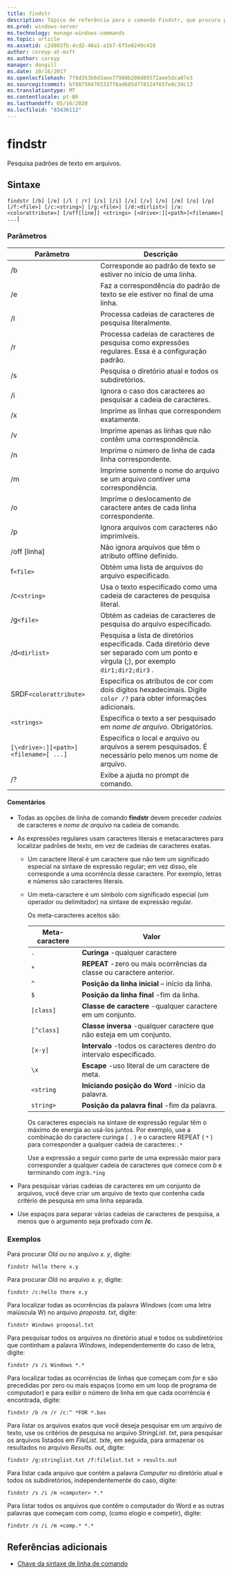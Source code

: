 ```yaml
---
title: findstr
description: Tópico de referência para o comando Findstr, que procura padrões de texto em arquivos.
ms.prod: windows-server
ms.technology: manage-windows-commands
ms.topic: article
ms.assetid: c2d803fb-4cd2-46a1-a1b7-6f5e0249c418
author: coreyp-at-msft
ms.author: coreyp
manager: dongill
ms.date: 10/16/2017
ms.openlocfilehash: 7f8d353b6d3aee77960b208d89372aee5dca07e3
ms.sourcegitcommit: bf887504703337f8ad685d778124f65fe8c3dc13
ms.translationtype: MT
ms.contentlocale: pt-BR
ms.lasthandoff: 05/16/2020
ms.locfileid: "83436112"
---
```

# <a name="findstr"></a>findstr

Pesquisa padrões de texto em arquivos.

## <a name="syntax"></a>Sintaxe

```
findstr [/b] [/e] [/l | /r] [/s] [/i] [/x] [/v] [/n] [/m] [/o] [/p] [/f:<file>] [/c:<string>] [/g:<file>] [/d:<dirlist>] [/a:<colorattribute>] [/off[line]] <strings> [<drive>:][<path>]<filename>[ ...]
```

### <a name="parameters"></a>Parâmetros

| Parâmetro | Descrição |
| --------- | ----------- |
| /b | Corresponde ao padrão de texto se estiver no início de uma linha. |
| /e | Faz a correspondência do padrão de texto se ele estiver no final de uma linha. |
| /l | Processa cadeias de caracteres de pesquisa literalmente. |
| /r | Processa cadeias de caracteres de pesquisa como expressões regulares. Essa é a configuração padrão. |
| /s | Pesquisa o diretório atual e todos os subdiretórios. |
| /i | Ignora o caso dos caracteres ao pesquisar a cadeia de caracteres. |
| /x | Imprime as linhas que correspondem exatamente. |
| /v | Imprime apenas as linhas que não contêm uma correspondência. |
| /n | Imprime o número de linha de cada linha correspondente. |
| /m | Imprime somente o nome do arquivo se um arquivo contiver uma correspondência. |
| /o | Imprime o deslocamento de caractere antes de cada linha correspondente. |
| /p | Ignora arquivos com caracteres não imprimíveis. |
| /off [linha] | Não ignora arquivos que têm o atributo offline definido. |
| f`<file>` | Obtém uma lista de arquivos do arquivo especificado. |
| /c`<string>` | Usa o texto especificado como uma cadeia de caracteres de pesquisa literal. |
| /g`<file>` | Obtém as cadeias de caracteres de pesquisa do arquivo especificado. |
| /d`<dirlist>` | Pesquisa a lista de diretórios especificada. Cada diretório deve ser separado com um ponto e vírgula (;), por exemplo `dir1;dir2;dir3` . |
| SRDF`<colorattribute>` | Especifica os atributos de cor com dois dígitos hexadecimais. Digite `color /?` para obter informações adicionais. |
| `<strings>` | Especifica o texto a ser pesquisado em *nome de arquivo*. Obrigatórios. |
| `[\<drive>:][<path>]<filename>[ ...]` | Especifica o local e arquivo ou arquivos a serem pesquisados. É necessário pelo menos um nome de arquivo. |
| /? | Exibe a ajuda no prompt de comando. |

#### <a name="remarks"></a>Comentários

- Todas as opções de linha de comando **findstr** devem preceder *cadeias* de caracteres e *nome de arquivo* na cadeia de comando.

- As expressões regulares usam caracteres literais e metacaracteres para localizar padrões de texto, em vez de cadeias de caracteres exatas.

  - Um caractere literal é um caractere que não tem um significado especial na sintaxe de expressão regular; em vez disso, ele corresponde a uma ocorrência desse caractere. Por exemplo, letras e números são caracteres literais.

  - Um meta-caractere é um símbolo com significado especial (um operador ou delimitador) na sintaxe de expressão regular.

    Os meta-caracteres aceitos são:

    | Meta-caractere | Valor |
    | -------------- | ----- |
    | `.` | **Curinga** -qualquer caractere |
    | `*` | **REPEAT** -zero ou mais ocorrências da classe ou caractere anterior. |
    | `^` | **Posição da linha inicial** – início da linha. |
    | `$` | **Posição da linha final** -fim da linha. |
    | `[class]` | **Classe de caractere** -qualquer caractere em um conjunto. |
    | `[^class]` | **Classe inversa** -qualquer caractere que não esteja em um conjunto. |
    | `[x-y]` | **Intervalo** -todos os caracteres dentro do intervalo especificado. |
    | `\x` | **Escape** -uso literal de um caractere de meta. |
    | `<string` | **Iniciando posição do Word** -início da palavra. |
    | `string>` | **Posição da palavra final** -fim da palavra. |

    Os caracteres especiais na sintaxe de expressão regular têm o máximo de energia ao usá-los juntos. Por exemplo, use a combinação do caractere curinga ( `.` ) e o caractere REPEAT ( `*` ) para corresponder a qualquer cadeia de caracteres:`.*`

    Use a expressão a seguir como parte de uma expressão maior para corresponder a qualquer cadeia de caracteres que comece com *b* e terminando com *ing*:`b.*ing`

- Para pesquisar várias cadeias de caracteres em um conjunto de arquivos, você deve criar um arquivo de texto que contenha cada critério de pesquisa em uma linha separada.

- Use espaços para separar várias cadeias de caracteres de pesquisa, a menos que o argumento seja prefixado com **/c**.

### <a name="examples"></a>Exemplos

Para procurar *Olá* *ou no* arquivo *x. y*, digite:

```
findstr hello there x.y
```

Para procurar *Olá* no arquivo *x. y*, digite:

```
findstr /c:hello there x.y
```

Para localizar todas as ocorrências da palavra *Windows* (com uma letra maiúscula W) no arquivo *proposta. txt*, digite:

```
findstr Windows proposal.txt
```

Para pesquisar todos os arquivos no diretório atual e todos os subdiretórios que continham a palavra *Windows*, independentemente do caso de letra, digite:

```
findstr /s /i Windows *.*
```

Para localizar todas as ocorrências de linhas que começam com *for* e são precedidas por zero ou mais espaços (como em um loop de programa de computador) e para exibir o número de linha em que cada ocorrência é encontrada, digite:

```
findstr /b /n /r /c:^ *FOR *.bas
```

Para listar os arquivos exatos que você deseja pesquisar em um arquivo de texto, use os critérios de pesquisa no arquivo *StringList. txt*, para pesquisar os arquivos listados em *FileList. txt*e, em seguida, para armazenar os resultados no arquivo *Results. out*, digite:

```
findstr /g:stringlist.txt /f:filelist.txt > results.out
```

Para listar cada arquivo que contém a palavra *Computer* no diretório atual e todos os subdiretórios, independentemente do caso, digite:

```
findstr /s /i /m <computer> *.*
```

Para listar todos os arquivos que contêm o computador do Word e as outras palavras que começam com comp, (como elogio e competir), digite:

```
findstr /s /i /m <comp.* *.*
```

## <a name="additional-references"></a>Referências adicionais

- [Chave da sintaxe de linha de comando](command-line-syntax-key.md)